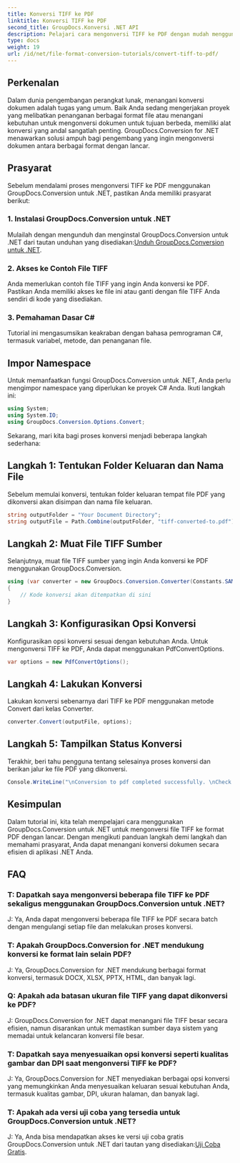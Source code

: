 ```yaml
---
title: Konversi TIFF ke PDF
linktitle: Konversi TIFF ke PDF
second_title: GroupDocs.Konversi .NET API
description: Pelajari cara mengonversi TIFF ke PDF dengan mudah menggunakan GroupDocs.Conversion untuk .NET. Solusi konversi dokumen yang sederhana, efisien, dan lancar.
type: docs
weight: 19
url: /id/net/file-format-conversion-tutorials/convert-tiff-to-pdf/
---
```

## Perkenalan

Dalam dunia pengembangan perangkat lunak, menangani konversi dokumen adalah tugas yang umum. Baik Anda sedang mengerjakan proyek yang melibatkan penanganan berbagai format file atau menangani kebutuhan untuk mengonversi dokumen untuk tujuan berbeda, memiliki alat konversi yang andal sangatlah penting. GroupDocs.Conversion for .NET menawarkan solusi ampuh bagi pengembang yang ingin mengonversi dokumen antara berbagai format dengan lancar.

## Prasyarat

Sebelum mendalami proses mengonversi TIFF ke PDF menggunakan GroupDocs.Conversion untuk .NET, pastikan Anda memiliki prasyarat berikut:

### 1. Instalasi GroupDocs.Conversion untuk .NET
 Mulailah dengan mengunduh dan menginstal GroupDocs.Conversion untuk .NET dari tautan unduhan yang disediakan:[Unduh GroupDocs.Conversion untuk .NET](https://releases.groupdocs.com/conversion/net/).

### 2. Akses ke Contoh File TIFF
Anda memerlukan contoh file TIFF yang ingin Anda konversi ke PDF. Pastikan Anda memiliki akses ke file ini atau ganti dengan file TIFF Anda sendiri di kode yang disediakan.

### 3. Pemahaman Dasar C#
Tutorial ini mengasumsikan keakraban dengan bahasa pemrograman C#, termasuk variabel, metode, dan penanganan file.

## Impor Namespace

Untuk memanfaatkan fungsi GroupDocs.Conversion untuk .NET, Anda perlu mengimpor namespace yang diperlukan ke proyek C# Anda. Ikuti langkah ini:

```csharp
using System;
using System.IO;
using GroupDocs.Conversion.Options.Convert;
```

Sekarang, mari kita bagi proses konversi menjadi beberapa langkah sederhana:

## Langkah 1: Tentukan Folder Keluaran dan Nama File

Sebelum memulai konversi, tentukan folder keluaran tempat file PDF yang dikonversi akan disimpan dan nama file keluaran.

```csharp
string outputFolder = "Your Document Directory";
string outputFile = Path.Combine(outputFolder, "tiff-converted-to.pdf");
```

## Langkah 2: Muat File TIFF Sumber

Selanjutnya, muat file TIFF sumber yang ingin Anda konversi ke PDF menggunakan GroupDocs.Conversion.

```csharp
using (var converter = new GroupDocs.Conversion.Converter(Constants.SAMPLE_TIFF))
{
    // Kode konversi akan ditempatkan di sini
}
```

## Langkah 3: Konfigurasikan Opsi Konversi

Konfigurasikan opsi konversi sesuai dengan kebutuhan Anda. Untuk mengonversi TIFF ke PDF, Anda dapat menggunakan PdfConvertOptions.

```csharp
var options = new PdfConvertOptions();
```

## Langkah 4: Lakukan Konversi

Lakukan konversi sebenarnya dari TIFF ke PDF menggunakan metode Convert dari kelas Converter.

```csharp
converter.Convert(outputFile, options);
```

## Langkah 5: Tampilkan Status Konversi

Terakhir, beri tahu pengguna tentang selesainya proses konversi dan berikan jalur ke file PDF yang dikonversi.

```csharp
Console.WriteLine("\nConversion to pdf completed successfully. \nCheck output in {0}", outputFolder);
```

## Kesimpulan

Dalam tutorial ini, kita telah mempelajari cara menggunakan GroupDocs.Conversion untuk .NET untuk mengonversi file TIFF ke format PDF dengan lancar. Dengan mengikuti panduan langkah demi langkah dan memahami prasyarat, Anda dapat menangani konversi dokumen secara efisien di aplikasi .NET Anda.

## FAQ

### T: Dapatkah saya mengonversi beberapa file TIFF ke PDF sekaligus menggunakan GroupDocs.Conversion untuk .NET?

J: Ya, Anda dapat mengonversi beberapa file TIFF ke PDF secara batch dengan mengulangi setiap file dan melakukan proses konversi.

### T: Apakah GroupDocs.Conversion for .NET mendukung konversi ke format lain selain PDF?

J: Ya, GroupDocs.Conversion for .NET mendukung berbagai format konversi, termasuk DOCX, XLSX, PPTX, HTML, dan banyak lagi.

### Q: Apakah ada batasan ukuran file TIFF yang dapat dikonversi ke PDF?

J: GroupDocs.Conversion for .NET dapat menangani file TIFF besar secara efisien, namun disarankan untuk memastikan sumber daya sistem yang memadai untuk kelancaran konversi file besar.

### T: Dapatkah saya menyesuaikan opsi konversi seperti kualitas gambar dan DPI saat mengonversi TIFF ke PDF?

J: Ya, GroupDocs.Conversion for .NET menyediakan berbagai opsi konversi yang memungkinkan Anda menyesuaikan keluaran sesuai kebutuhan Anda, termasuk kualitas gambar, DPI, ukuran halaman, dan banyak lagi.

### T: Apakah ada versi uji coba yang tersedia untuk GroupDocs.Conversion untuk .NET?

 J: Ya, Anda bisa mendapatkan akses ke versi uji coba gratis GroupDocs.Conversion untuk .NET dari tautan yang disediakan:[Uji Coba Gratis](https://releases.groupdocs.com/).